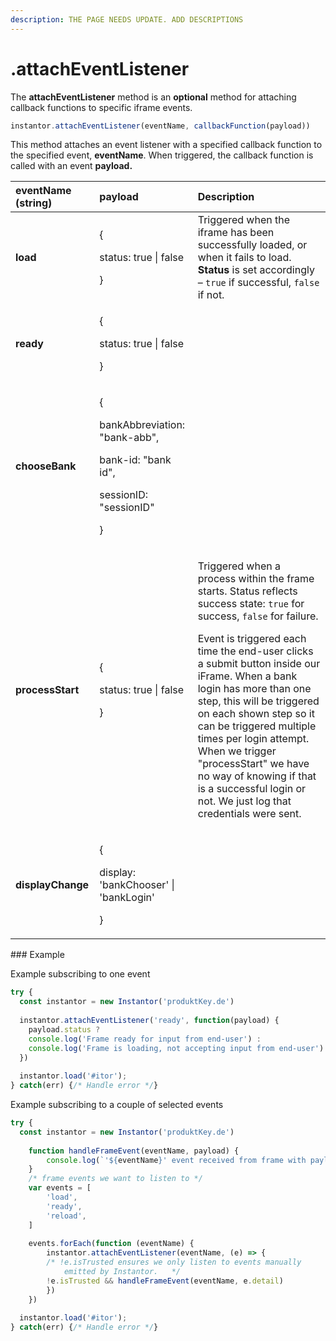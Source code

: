 ```yaml
---
description: THE PAGE NEEDS UPDATE. ADD DESCRIPTIONS
---
```


# .attachEventListener

The **attachEventListener** method is an **optional** method for attaching callback functions to specific iframe events.

```javascript
instantor.attachEventListener(eventName, callbackFunction(payload))
```

This method attaches an event listener with a specified callback function to the specified event, **eventName**. When triggered, the callback function is called with an event **payload.** 

<table>
  <thead>
    <tr>
      <th style="text-align:left">eventName (string)</th>
      <th style="text-align:left">payload</th>
      <th style="text-align:left">Description</th>
    </tr>
  </thead>
  <tbody>
    <tr>
      <td style="text-align:left"><b>load</b>
      </td>
      <td style="text-align:left">
        <p>{</p>
        <p>status: true | false</p>
        <p>}</p>
      </td>
      <td style="text-align:left">Triggered when the iframe has been successfully loaded, or when it fails
        to load. <b>Status</b> is set accordingly &#x2013; <code>true</code> if successful, <code>false</code> if
        not.</td>
    </tr>
    <tr>
      <td style="text-align:left"><b>ready</b>
      </td>
      <td style="text-align:left">
        <p>{</p>
        <p>status: true | false</p>
        <p>}</p>
      </td>
      <td style="text-align:left"></td>
    </tr>
    <tr>
      <td style="text-align:left"><b>chooseBank</b>
      </td>
      <td style="text-align:left">
        <p>{</p>
        <p>bankAbbreviation: &quot;bank-abb&quot;,</p>
        <p>bank-id: &quot;bank id&quot;,</p>
        <p>sessionID: &quot;sessionID&quot;</p>
        <p>}</p>
      </td>
      <td style="text-align:left"></td>
    </tr>
    <tr>
      <td style="text-align:left"><b>processStart</b>
      </td>
      <td style="text-align:left">
        <p>{</p>
        <p>status: true | false</p>
        <p>}</p>
      </td>
      <td style="text-align:left">
        <p>Triggered when a process within the frame starts. Status reflects success
          state: <code>true</code> for success, <code>false</code> for failure.</p>
        <p>Event is triggered each time the end-user clicks a submit button inside
          our iFrame. When a bank login has more than one step, this will be triggered
          on each shown step so it can be triggered multiple times per login attempt.
          When we trigger &quot;processStart&quot; we have no way of knowing if that
          is a successful login or not. We just log that credentials were sent.</p>
      </td>
    </tr>
    <tr>
      <td style="text-align:left"><b>displayChange</b>
      </td>
      <td style="text-align:left">
        <p>{</p>
        <p>display: &apos;bankChooser&apos; | &apos;bankLogin&apos;</p>
        <p>}</p>
      </td>
      <td style="text-align:left"></td>
    </tr>
  </tbody>
</table>### Example

Example subscribing to one event

```javascript
try {
  const instantor = new Instantor('produktKey.de')
  
  instantor.attachEventListener('ready', function(payload) {
    payload.status ? 
    console.log('Frame ready for input from end-user') :
    console.log('Frame is loading, not accepting input from end-user')
  })
  
  instantor.load('#itor');
} catch(err) {/* Handle error */}
```

Example subscribing to a couple of selected events

```javascript
try {
  const instantor = new Instantor('produktKey.de')
  
    function handleFrameEvent(eventName, payload) {
        console.log(`'${eventName}' event received from frame with payload: `, payload)
    }
    /* frame events we want to listen to */
    var events = [
        'load',
        'ready',
        'reload',
    ]
    
    events.forEach(function (eventName) {
        instantor.attachEventListener(eventName, (e) => {
        /* !e.isTrusted ensures we only listen to events manually
            emitted by Instantor.   */ 
        !e.isTrusted && handleFrameEvent(eventName, e.detail) 
        })
    })
  
  instantor.load('#itor');
} catch(err) {/* Handle error */}
```

